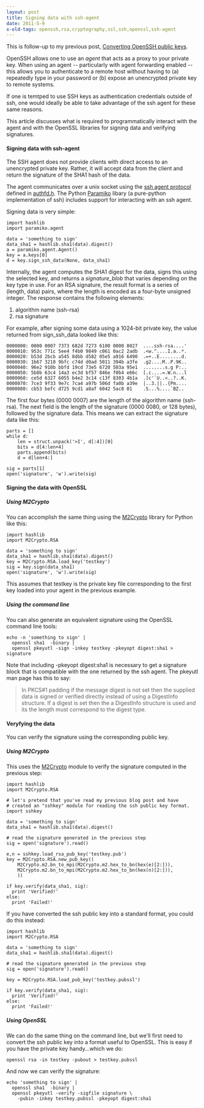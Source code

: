 ```yaml
---
layout: post
title: Signing data with ssh-agent
date: 2011-5-9
x-old-tags: openssh,rsa,cryptography,ssl,ssh,openssl,ssh-agent
---
```


This is follow-up to my previous post, [Converting OpenSSH public keys][1].

OpenSSH allows one to use an _agent_ that acts as a proxy to your private key. When using an agent -- particularly with agent forwarding enabled -- this allows you to authenticate to a remote host without having to (a) repeatedly type in your password or (b) expose an unencrypted private key to remote systems.

If one is temtped to use SSH keys as authentication credentials outside of ssh, one would ideally be able to take advantage of the ssh agent for these same reasons.

This article discusses what is required to programmatically interact with the agent and with the OpenSSL libraries for signing data and verifying signatures.

#### Signing data with ssh-agent

The SSH agent does not provide clients with direct access to an unencrypted private key. Rather, it will accept data from the client and return the signature of the SHA1 hash of the data.

The agent communicates over a unix socket using the [ssh agent protocol][2] defined in [authfd.h][3]. The Python [Paramiko][4] libary (a pure-python implementation of ssh) includes support for interacting with an ssh agent.

Signing data is very simple:
    
    
    import hashlib
    import paramiko.agent
    
    data = 'something to sign'
    data_sha1 = hashlib.sha1(data).digest()
    a = paramiko.agent.Agent()
    key = a.keys[0]
    d = key.sign_ssh_data(None, data_sha1)
    

Internally, the agent computes the SHA1 digest for the data, signs this using the selected key, and returns a _signature_blob_ that varies depending on the key type in use. For an RSA signature, the result format is a series of (length, data) pairs, where the length is encoded as a four-byte unsigned integer. The response contains the following elements:

  1. algorithm name (ssh-rsa)
  2. rsa signature

For example, after signing some data using a 1024-bit private key, the value returned from sign_ssh_data looked like this:
    
    
    0000000: 0000 0007 7373 682d 7273 6100 0000 8027  ....ssh-rsa....'
    0000010: 953c 771c 5ee4 f4b0 9849 c061 0ac2 2adb  .<w.^....I.a..*.
    0000020: b53d 2bcb a545 8dbb d582 05e5 a916 6490  .=+..E........d.
    0000030: 1b67 3210 9bfc c74d d0ad 5011 394b a3fe  .g2....M..P.9K..
    0000040: 96e2 910b bbfd 19cd 73e5 6720 503a 95e1  ........s.g P:..
    0000050: 5b8b 63c4 14a3 ec3d bf57 846e f0b4 e66c  [.c....=.W.n...l
    0000060: ce5d 6327 6055 b4e2 3c14 c13f 8303 4b1a  .]c'`U..<..?..K.
    0000070: 7ce3 9f33 9e7c 7ca4 a97b 506d fa0b a39e  |..3.||..{Pm....
    0000080: cb53 befc d725 9cd1 a8af 6042 5ac8 01    .S...%....`BZ..
    

The first four bytes (0000 0007) are the length of the algorithm name (ssh-rsa). The next field is the length of the signature (0000 0080, or 128 bytes), followed by the signature data. This means we can extract the signature data like this:
    
    
    parts = []
    while d:
        len = struct.unpack('>I', d[:4])[0]
        bits = d[4:len+4]
        parts.append(bits)
        d = d[len+4:]
    
    sig = parts[1]
    open('signature', 'w').write(sig)
    

#### Signing the data with OpenSSL

##### Using M2Crypto

You can accomplish the same thing using the [M2Crypto][5] library for Python like this:
    
    
    import hashlib
    import M2Crypto.RSA
    
    data = 'something to sign'
    data_sha1 = hashlib.sha1(data).digest()
    key = M2Crypto.RSA.load_key('testkey')
    sig = key.sign(data_sha1)
    open('signature', 'w').write(sig)
    

This assumes that testkey is the private key file corresponding to the first key loaded into your agent in the previous example.

##### Using the command line

You can also generate an equivalent signature using the OpenSSL command line tools:
    
    
    echo -n 'something to sign' |
      openssl sha1  -binary |
      openssl pkeyutl -sign -inkey testkey -pkeyopt digest:sha1 > signature
    

Note that including -pkeyopt digest:sha1 is necessary to get a signature block that is compatible with the one returned by the ssh agent. The pkeyutl man page has this to say:

> In PKCS#1 padding if the message digest is not set then the supplied data is signed or verified directly instead of using a DigestInfo structure. If a digest is set then the a DigestInfo structure is used and its the length must correspond to the digest type.

#### Veryfying the data

You can verify the signature using the corresponding public key.

##### Using M2Crypto

This uses the [M2Crypto][5] module to verify the signature computed in the previous step:
    
    
    import hashlib
    import M2Crypto.RSA
    
    # let's pretend that you've read my previous blog post and have
    # created an "sshkey" module for reading the ssh public key format.
    import sshkey
    
    data = 'something to sign'
    data_sha1 = hashlib.sha1(data).digest()
    
    # read the signature generated in the previous step
    sig = open('signature').read()
    
    e,n = sshkey.load_rsa_pub_key('testkey.pub')
    key = M2Crypto.RSA.new_pub_key((
        M2Crypto.m2.bn_to_mpi(M2Crypto.m2.hex_to_bn(hex(e)[2:])),
        M2Crypto.m2.bn_to_mpi(M2Crypto.m2.hex_to_bn(hex(n)[2:])),
        ))
    
    if key.verify(data_sha1, sig):
      print 'Verified!'
    else:
      print 'Failed!'
    

If you have converted the ssh public key into a standard format, you could do this instead:
    
    
    import hashlib
    import M2Crypto.RSA
    
    data = 'something to sign'
    data_sha1 = hashlib.sha1(data).digest()
    
    # read the signature generated in the previous step
    sig = open('signature').read()
    
    key = M2Crypto.RSA.load_pub_key('testkey.pubssl')
    
    if key.verify(data_sha1, sig):
      print 'Verified!'
    else:
      print 'Failed!'
    

##### Using OpenSSL

We can do the same thing on the command line, but we'll first need to convert the ssh public key into a format useful to OpenSSL. This is easy if you have the private key handy...which we do:
    
    
    openssl rsa -in testkey -pubout > testkey.pubssl
    

And now we can verify the signature:
    
    
    echo 'something to sign' |
      openssl sha1  -binary |
      openssl pkeyutl -verify -sigfile signature \
        -pubin -inkey testkey.pubssl -pkeyopt digest:sha1
    

[1]: http://blog.oddbit.com/2011/05/converting-openssh-public-keys.html
[2]: http://www.openbsd.org/cgi-bin/cvsweb/src/usr.bin/ssh/PROTOCOL.agent?rev=HEAD;content-type=text%2Fplain
[3]: http://www.openbsd.org/cgi-bin/cvsweb/src/usr.bin/ssh/authfd.h?rev=HEAD;content-type=text%2Fplain
[4]: http://www.lag.net/paramiko/
[5]: http://sandbox.rulemaker.net/ngps/m2/

